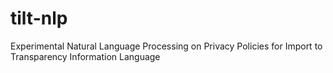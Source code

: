 # tilt-nlp
Experimental Natural Language Processing on Privacy Policies for Import to Transparency Information Language
